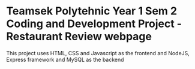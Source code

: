 # Teamsek Polytehnic Year 1 Sem 2 Coding and Development Project - Restaurant Review webpage
This project uses HTML, CSS and Javascript as the frontend and NodeJS, Express framework and MySQL as the backend
